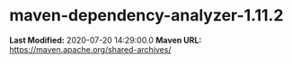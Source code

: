 # maven-dependency-analyzer-1.11.2

**Last Modified:** 2020-07-20 14:29:00.0
**Maven URL:** https://maven.apache.org/shared-archives/
